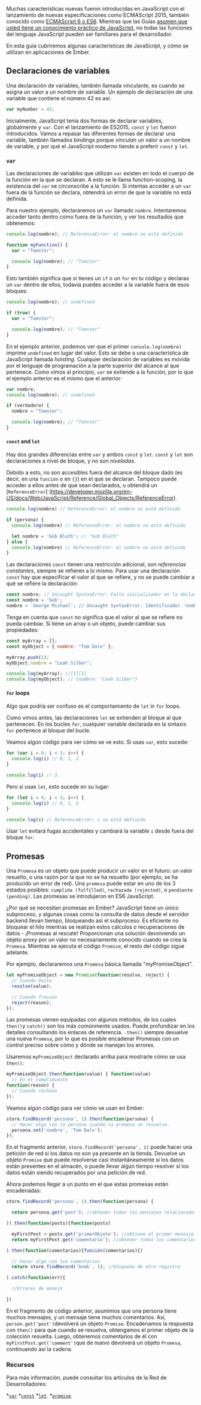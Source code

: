 Muchas características nuevas fueron introducidas en JavaScript con el lanzamiento de nuevas especificaciones como ECMAScript 2015, también conocido como [ECMAScript 6 o ES6](https://developer.mozilla.org/en/docs/Web/JavaScript/New_in_JavaScript/ECMAScript_6_support_in_Mozilla). Mientras que las Guías [asumen que usted tiene un conocimiento práctico de JavaScript](https://guides.emberjs.com/release/#toc_assumptions), no todas las funciones del lenguaje JavaScript pueden ser familiares para el desarrollador.

En esta guía cubriremos algunas características de JavaScript, y cómo se utilizan en aplicaciones de Ember.

## Declaraciones de variables

Una declaración de variables, también llamada vinculante, es cuando se asigna un valor a un nombre de variable. Un ejemplo de declaración de una variable que contiene el número 42 es así:

```javascript
var myNumber = 42;
```

Inicialmente, JavaScript tenía dos formas de declarar variables, globalmente y `var`. Con el lanzamiento de ES2015, `const` y `let` fueron introducidos. Vamos a repasar las diferentes formas de declarar una variable, también llamados bindings porque *vinculan* un valor a un nombre de variable, y por qué el JavaScript moderno tiende a preferir `const` y `let`.

### `var`

Las declaraciones de variables que utilizan `var` existen en todo el cuerpo de la función en la que se declaran. A esto se le llama function-scoping, la existencia del `var` se circunscribe a la función. Si intentas acceder a un `var` fuera de la función se declara, obtendrá un error de que la variable no está definida.

Para nuestro ejemplo, declararemos un `var` llamado `nombre`. Intentaremos acceder tanto dentro como fuera de la función, y ver los resultados que obtenemos:

```javascript
console.log(nombre); // ReferenceError: el nombre no está definido

function myFunction() {
  var = "Tomster";

  console.log(nombre); // "Tomster"
}
```

Esto también significa que si tienes un `if` o un `for` en tu código y declaras un `var` dentro de ellos, todavía puedes acceder a la variable fuera de esos bloques:

```javascript
console.log(nombre); // undefined

if (true) {
  var = "Tomster";

  console.log(nombre); // "Tomster"
}
```

En el ejemplo anterior, podemos ver que el primer `console.log(nombre)` imprime `undefined` en lugar del valor. Esto se debe a una característica de JavaScript llamada *hoisting*. Cualquier declaración de variables es movida por el lenguaje de programación a la parte superior del alcance al que pertenece. Como vimos al principio, `var` se extiende a la función, por lo que el ejemplo anterior es el mismo que el anterior:

```javascript
var nombre;
console.log(nombre); // undefined

if (verdadero) {
  nombre = "Tomster";

  console.log(nombre); // "Tomster"
}
```

#### `const` and `let`

Hay dos grandes diferencias entre `var` y ambos `const` y `let`. `const` y `let` son declaraciones a nivel de bloque, y *no son niveladas*.

Debido a esto, no son accesibles fuera del alcance del bloque dado (es decir, en una `función` o en `{}`) en el que se declaran. Tampoco puede acceder a ellos antes de que sean declarados, u obtendrá un [`ReferenceError`] (https://developer.mozilla.org/en-US/docs/Web/JavaScript/Reference/Global_Objects/ReferenceError).

```javascript
console.log(nombre) // ReferenceError: el nombre no está definido

if (persona) {
  console.log(nombre) // ReferenceError: el nombre no está definido

  let nombre = 'Gob Bluth'; // "Gob Bluth"
} else {
  console.log(nombre) // ReferenceError: el nombre no está definido
}
```

Las declaraciones `const` tienen una restricción adicional, son *referencias constantes*, siempre se refieren a lo mismo. Para usar una declaración `const` hay que especificar el valor al que se refiere, y no se puede cambiar a qué se refiere la declaración:

```javascript
const nombre; // Uncaught SyntaxError: Falta inicializador en la declaración const
const nombre = 'Gob';
nombre = `George Michael'; // Uncaught SyntaxError: Identificador 'nombre' ya ha sido declarado
```

Tenga en cuenta que `const` no significa que el valor al que se refiere no pueda cambiar. Si tiene un array o un objeto, puede cambiar sus propiedades:

```javascript
const myArray = [];
const myObject = { nombre: "Tom Dale" };

myArray.push(1);
myObject.nombre = "Leah Silber";

console.log(myArray); //[1][1]
console.log(myObject); // {nombre: "Leah Silber"}
```

#### `for` loops

Algo que podría ser confuso es el comportamiento de `let` in `for` loops.

Como vimos antes, las declaraciones `let` se extienden al bloque al que pertenecen. En los bucles `for`, cualquier variable declarada en la sintaxis `for` pertenece al bloque del bucle.

Veamos algún código para ver cómo se ve esto. Si usas `var`, esto sucede:

```javascript
for (var i = 0; i < 3; i++) {
  console.log(i) // 0, 1, 2
}

console.log(i) // 3
```

Pero si usas `let`, esto sucede en su lugar:

```javascript
for (let i = 0; i < 3; i++) {
  console.log(i) // 0, 1, 2
}

console.log(i) // ReferenceError: i no está definido
```

Usar `let` evitará fugas accidentales y cambiará la variable `i` desde fuera del bloque `for`.


## Promesas

Una `Promesa` es un objeto que puede producir un valor en el futuro: un valor resuelto, o una razón por la que no se ha resuelto (por ejemplo, se ha producido un error de red). Una `promesa` puede estar en uno de los 3 estados posibles: `cumplida (fulfilled)`, `rechazada (rejected)`, o `pendiente (pending)`. Las promesas se introdujeron en ES6 JavaScript.

¿Por qué se necesitan promesas en Ember? JavaScript tiene un único subproceso, y algunas cosas como la consulta de datos desde el servidor backend llevan tiempo, bloqueando así el subproceso. Es eficiente no bloquear el hilo mientras se realizan estos cálculos o recuperaciones de datos - ¡Promesas al rescate! Proporcionan una solución devolviendo un objeto proxy por un valor no necesariamente conocido cuando se crea la `Promesa`. Mientras se ejecuta el código `Promise`, el resto del código sigue adelante.

Por ejemplo, declararemos una `Promesa` básica llamada "myPromiseObject".

```javascript
let myPromiseObject = new Promise(function(resolve, reject) {
  // Cuando éxito
  resolve(value);

  // Cuando fracaso
  reject(reason);
});
```

Las promesas vienen equipadas con algunos métodos, de los cuales `then()`y `catch()` son los más comúnmente usados. Puede profundizar en los detalles consultando los enlaces de referencia. `.then()` siempre devuelve una nueva `Promesa`, por lo que es posible encadenar Promesas con un control preciso sobre cómo y dónde se manejan los errores.

Usaremos `myPromiseObject` declarado arriba para mostrarle cómo se usa `then()`:

```javascript
myPromiseObject.then(function(value) { function(value)
  // En el cumplimiento
function(reason) {
  // Cuando rechazo
});
```

Veamos algún código para ver cómo se usan en Ember:

```javascript
store.findRecord('persona', 1).then(function(persona) {
  // Hacer algo con la persona cuando la promesa se resuelve.
  persona.set('nombre', 'Tom Dale');
});
```

En el fragmento anterior, `store.findRecord('persona', 1)` puede hacer una petición de red si los datos no son ya presente en la tienda. Devuelve un objeto `Promise` que puede resolverse casi instantáneamente si los datos están presentes en el almacén, o puede llevar algún tiempo resolver si los datos están siendo recuperados por una petición de red.

Ahora podemos llegar a un punto en el que estas promesas están encadenadas:

```javascript
store.findRecord('persona', 1).then(function(persona) {

  return persona.get('post'); //obtener todos los mensajes relacionados con la persona.

)).then(function(posts){function(posts)

  myFirstPost = posts.get('primerObjeto'); //obtiene el primer mensaje de la colección.
  return myFirstPost.get('comentario'); //obtener todos los comentarios vinculados a myFirstPost.

).then(function(comentarios){función(comentarios){)

  // hacer algo con los comentarios
  return store.findRecord('book', 1); //búsqueda de otro registro

).catch(function(err){

  //Errores de manejo

})
```

En el fragmento de código anterior, asumimos que una persona tiene muchos mensajes, y un mensaje tiene muchos comentarios. Así, `person.get('post')`devolverá un objeto `Promise`. Encadenamos la respuesta con `then()` para que cuando se resuelva, obtengamos el primer objeto de la colección resuelta. Luego, obtenemos comentarios de él con `myFirstPost.get('comment')`que de nuevo devolverá un objeto `Promesa`, continuando así la cadena.

### Recursos

Para más información, puede consultar los artículos de la Red de Desarrolladores:

*[`var`](https://developer.mozilla.org/en-US/docs/Web/JavaScript/Reference/Statements/var)
*[`const`](https://developer.mozilla.org/en-US/docs/Web/JavaScript/Reference/Statements/const)
*[`let`](https://developer.mozilla.org/en-US/docs/Web/JavaScript/Reference/Statements/let).
*[`promise`](https://developer.mozilla.org/en-US/docs/Web/JavaScript/Reference/Global_Objects/Promise).
